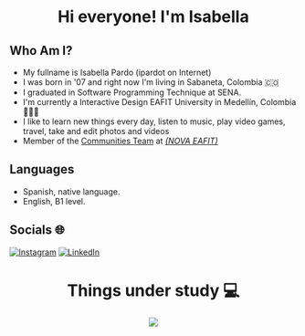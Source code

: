 <h1 align="center">Hi everyone! I'm Isabella</h1>

## Who Am I?
- My fullname is Isabella Pardo (ipardot on Internet) 
- I was born in '07 and right now I'm living in Sabaneta, Colombia 🇨🇴
- I graduated in Software Programming Technique at SENA.
- I'm currently a Interactive Design EAFIT University in Medellín, Colombia 👨🏻‍🎓
- I like to learn new things every day, listen to music, play video games, travel, take and edit photos and videos
- Member of the [Communities Team](https://github.com/gruponovaeafit) at [*(NOVA EAFIT)*](https://www.instagram.com/novaeafit/) 

## Languages
- Spanish, native language.
- English, B1 level.

## Socials 🌐
[![Instagram](https://img.shields.io/badge/Instagram-%23E4405F.svg?logo=Instagram&logoColor=white)](https://instagram.com/isabellap_26)
[![LinkedIn](https://img.shields.io/badge/LinkedIn-%230077B5.svg?logo=linkedin&logoColor=white)](https://linkedin.com/in/ipardot/) 


<h1 align="center">Things under study 💻</h1>
<p align="center">
  <a href="https://skillicons.dev">
    <img src="https://skillicons.dev/icons?i=vscode,xd,pr,ps,illustrator,ae,github,python,php,html,css,js,bootstrap,arduino,mysql,md" />
  </a>
</p>
